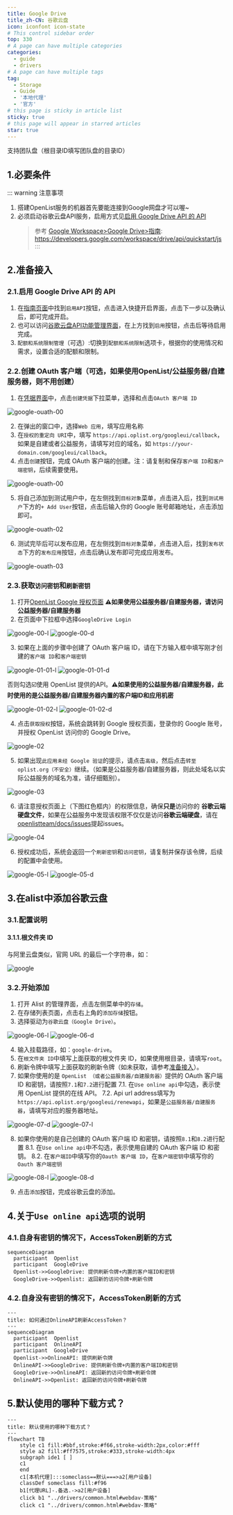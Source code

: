 ```yaml
---
title: Google Drive
title_zh-CN: 谷歌云盘
icon: iconfont icon-state
# This control sidebar order
top: 330
# A page can have multiple categories
categories:
  - guide
  - drivers
# A page can have multiple tags
tag:
  - Storage
  - Guide
  - '本地代理'
  - '官方'
# this page is sticky in article list
sticky: true
# this page will appear in starred articles
star: true
---
```


支持团队盘（根目录ID填写团队盘的目录ID）

## 1.必要条件

::: warning 注意事项

1. 搭建OpenList服务的机器首先要能连接到Google网盘才可以喔~
2. 必须启动谷歌云盘API服务，启用方式见[启用 Google Drive API 的 API](#_2-1-启用-google-drive-api-的-api)
   > 参考 [Google Workspace>Google Drive>指南](https://developers.google.com/workspace/drive/api/quickstart/js): https://developers.google.com/workspace/drive/api/quickstart/js
   > :::

## 2.准备接入

### 2.1.启用 Google Drive API 的 API

1. 在[指南页面](https://developers.google.com/workspace/drive/api/quickstart/js)中找到`启用API`按钮，点击进入快捷开启界面，点击下一步以及确认后，即可完成开启。
2. 也可以访问[谷歌云盘API功能管理界面](https://console.cloud.google.com/apis/library/drive.googleapis.com)，在上方找到`启用`按钮，点击后等待启用完成。
3. `配额和系统限制管理`（可选）:切换到`配额和系统限制`选项卡，根据你的使用情况和需求，设置合适的配额和限制。

### 2.2.创建 OAuth 客户端（可选，如果使用OpenList/公益服务器/自建服务器，则不用创建）

1. 在[凭据界面](https://console.cloud.google.com/apis/credentials?hl=zh-cn)中，点击`创建凭据`下拉菜单，选择和点击`OAuth 客户端 ID`

![google-ouath-00](/img/drivers/google/google-ouath-00.png)

2. 在弹出的窗口中，选择`Web 应用`，填写应用名称
3. 在`授权的重定向 URI`中，填写 `https://api.oplist.org/googleui/callback`，如果是自建或者公益服务，请填写对应的域名，如 `https://your-domain.com/googleui/callback`。
4. 点击`创建`按钮，完成 OAuth 客户端的创建。注：请复制和保存`客户端 ID`和`客户端密钥`，后续需要使用。

![google-ouath-00](/img/drivers/google/google-ouath-01.png)

5. 将自己添加到测试用户中，在左侧找到`目标对象`菜单，点击进入后，找到`测试用户`下方的`+ Add User`按钮，点击后输入你的 Google 账号邮箱地址，点击添加即可。

![google-ouath-02](/img/drivers/google/google-ouath-02.png)

6. 测试完毕后可以发布应用，在左侧找到`目标对象`菜单，点击进入后，找到`发布状态`下方的`发布应用`按钮，点击后确认发布即可完成应用发布。

![google-ouath-03](/img/drivers/google/google-ouath-03.png)

### 2.3.获取`访问密钥`和`刷新密钥`

1. 打开[OpenList Google 授权页面](https://api.oplist.org/) **⚠️如果使用公益服务器/自建服务器，请访问公益服务器/自建服务器**
2. 在页面中下拉框中选择`GoogleDrive Login`

![google-00-l](/img/drivers/google/google-00-l.png#light)
![google-00-d](/img/drivers/google/google-00-d.png#dark)

3. 如果在上面的步骤中创建了 OAuth 客户端 ID，请在下方输入框中填写刚才创建的`客户端 ID`和`客户端密钥`

![google-01-01-l](/img/drivers/google/google-01-01-l.png#light)
![google-01-01-d](/img/drivers/google/google-01-01-d.png#dark)

否则勾选☑️使用 OpenList 提供的API。**⚠️如果使用的公益服务器/自建服务器，此时使用的是公益服务器/自建服务器内置的客户端ID和应用机密**

![google-01-02-l](/img/drivers/google/google-01-02-l.png#light)
![google-01-02-d](/img/drivers/google/google-01-02-d.png#dark)

4. 点击`获取授权`按钮，系统会跳转到 Google 授权页面，登录你的 Google 账号，并授权 OpenList 访问你的 Google Drive。

![google-02](/img/drivers/google/google-02.png)

5. 如果出现`此应用未经 Google 验证`的提示，请点击`高级`，然后点击`转至oplist.org（不安全）`继续。（如果是公益服务器/自建服务器，则此处域名以实际公益服务的域名为准，请仔细甄别）。

![google-03](/img/drivers/google/google-03.png)

6. 请注意授权页面上（下图红色框内）的权限信息，确保**只是**访问你的 **谷歌云端硬盘文件**，如果在公益服务中发现该权限不仅仅是访问**谷歌云端硬盘**，请在[openlistteam/docs/issues](https://github.com/openlistteam/docs/issues)提起issues。

![google-04](/img/drivers/google/google-04.png)

6. 授权成功后，系统会返回一个`刷新密钥`和`访问密钥`，请复制并保存该令牌，后续的配置中会使用。

![google-05-l](/img/drivers/google/google-05-l.png#light)
![google-05-d](/img/drivers/google/google-05-d.png#dark)

## 3.在alist中添加谷歌云盘

### 3.1.配置说明

#### 3.1.1.**根文件夹 ID**

与阿里云盘类似，官网 URL 的最后一个字符串，如：

![google](/img/drivers/google/googledrive-dir.png)

### 3.2.开始添加

1. 打开 Alist 的管理界面，点击左侧菜单中的`存储`。
2. 在存储列表页面，点击右上角的`添加存储`按钮。
3. 选择驱动为`谷歌云盘（Google Drive）`。

![google-06-l](/img/drivers/google/google-06-l.png#light)
![google-06-d](/img/drivers/google/google-06-d.png#dark)

4. 输入挂载路径，如：`google-drive`。
5. 在`根文件夹 ID`中填写上面获取的根文件夹 ID，如果使用根目录，请填写`root`。
6. 刷新令牌中填写上面获取的刷新令牌（如未获取，请参考[准备接入](#_2-准备接入)）。
7. 如果你使用的是 `OpenList （或者公益服务器/自建服务器）`提供的 OAuth 客户端 ID 和密钥，请按照`7.1`和`7.2`进行配置
   7.1. 在`Use online api`中勾选，表示使用 OpenList 提供的在线 API。
   7.2. Api url address填写为 `https://api.oplist.org/googleui/renewapi`，如果是`公益服务器/自建服务器`，请填写对应的服务器地址。

![google-07-d](/img/drivers/google/google-07-d.png#dark)
![google-07-l](/img/drivers/google/google-07-l.png#light)

8. 如果你使用的是自己创建的 OAuth 客户端 ID 和密钥，请按照`8.1`和`8.2`进行配置
   8.1. 在`Use online api`中不勾选，表示使用自建的 OAuth 客户端 ID 和密钥。
   8.2. 在`客户端ID`中填写你的`Oauth 客户端 ID`，在`客户端密钥`中填写你的`Oauth 客户端密钥`

![google-08-l](/img/drivers/google/google-08-l.png#light)
![google-08-d](/img/drivers/google/google-08-d.png#dark)

9. 点击`添加`按钮，完成谷歌云盘的添加。

## 4.关于`Use online api`选项的说明

### 4.1.自身有密钥的情况下，AccessToken刷新的方式

```mermaid
sequenceDiagram
  participant  Openlist
  participant  GoogleDrive
  Openlist->>GoogleDrive: 提供刷新令牌+内置的客户端ID和密钥
  GoogleDrive->>Openlist: 返回新的访问令牌+刷新令牌

```

### 4.2.自身没有密钥的情况下，AccessToken刷新的方式

```mermaid
---
title: 如何通过OnlineAPI刷新AccessToken？
---
sequenceDiagram
  participant  Openlist
  participant  OnlineAPI
  participant  GoogleDrive
  Openlist->>OnlineAPI: 提供刷新令牌
  OnlineAPI->>GoogleDrive: 提供刷新令牌+内置的客户端ID和密钥
  GoogleDrive->>OnlineAPI: 返回新的访问令牌+刷新令牌
  OnlineAPI->>Openlist: 返回新的访问令牌+刷新令牌
```

## 5.默认使用的哪种下载方式？

```mermaid
---
title: 默认使用的哪种下载方式？
---
flowchart TB
    style c1 fill:#bbf,stroke:#f66,stroke-width:2px,color:#fff
    style a2 fill:#ff7575,stroke:#333,stroke-width:4px
    subgraph ide1 [ ]
    c1
    end
    c1[本机代理]:::someclass==默认===>a2[用户设备]
    classDef someclass fill:#f96
    b1[代理URL]-.备选.->a2[用户设备]
    click b1 "../drivers/common.html#webdav-策略"
    click c1 "../drivers/common.html#webdav-策略"
```
